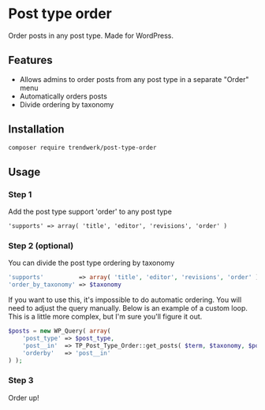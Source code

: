 Post type order
===============

Order posts in any post type. Made for WordPress.

## Features

- Allows admins to order posts from any post type in a separate "Order" menu
- Automatically orders posts
- Divide ordering by taxonomy

## Installation
```sh
composer require trendwerk/post-type-order
```

## Usage

### Step 1
Add the post type support 'order' to any post type
	
	'supports' => array( 'title', 'editor', 'revisions', 'order' )

### Step 2 (optional)
You can divide the post type ordering by taxonomy

```php
'supports'          => array( 'title', 'editor', 'revisions', 'order' ),
'order_by_taxonomy' => $taxonomy
```

If you want to use this, it's impossible to do automatic ordering. You will need to adjust the query manually.
Below is an example of a custom loop. This is a little more complex, but I'm sure you'll figure it out.

```php
$posts = new WP_Query( array(
	'post_type' => $post_type,
	'post__in'  => TP_Post_Type_Order::get_posts( $term, $taxonomy, $post_type ),
	'orderby'   => 'post__in'
) );
```

### Step 3
Order up!